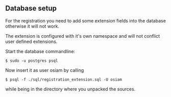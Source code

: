 ## Database setup

For the registration you need to add some extension fields into the database otherwise it will not work.

The extension is configured with it's own namespace and will not conflict user defined extensions.

Start the database commandline:

`$ sudo -u postgres psql`

Now insert it as user osiam by calling

`$ psql -f ./sql/registration_extension.sql -U osiam`

while being in the directory where you unpacked the sources.